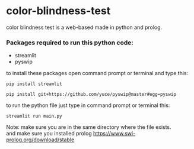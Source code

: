 # color-blindness-test
color blindness test is a web-based made in python and prolog.
### Packages required to run this python code:
- streamlit
- pyswip

to install these packages open command prompt or terminal and type this:
```
pip install streamlit
```
```
pip install git+https://github.com/yuce/pyswip@master#egg=pyswip
```
to run the python file just type in command prompt or terminal this:
```
streamlit run main.py
```
Note: make sure you are in the same directory where the file exists.</br>
and make sure you installed prolog https://www.swi-prolog.org/download/stable

